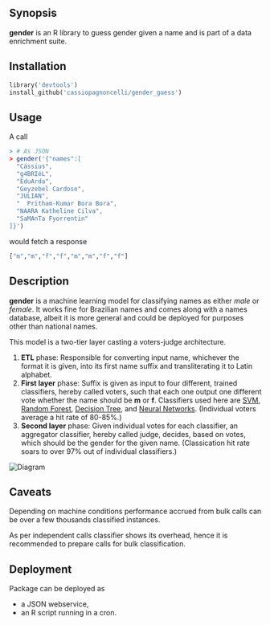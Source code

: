 ## Synopsis

__gender__ is an R library to guess gender given a name and is part of a data enrichment suite.

## Installation

```python
library('devtools')
install_github('cassiopagnoncelli/gender_guess')
```

## Usage

A call

```r
> # As JSON
> gender('{"names":[
  "Cássius",
  "g4BRIéL",
  "EduArda",
  "Geyzebel Cardoso",
  "JULIAN",
  "  Pritham-Kumar Bora Bora",
  "NAARA Katheline Cilva",
  "SaMAnTa Fyorrentin"
]}')
```

would fetch a response

```r
["m","m","f","f","m","m","f","f"] 
```

## Description

__gender__ is a machine learning model for classifying names as either _male_ or _female_. It works fine for Brazilian names and comes along with a names database, albeit it is more general and could be deployed for purposes other than national names.

This model is a two-tier layer casting a voters-judge architecture. 

1. **ETL** phase: Responsible for converting input name, whichever the format it is given, into its first name suffix and transliterating it to Latin alphabet.
2. **First layer** phase: Suffix is given as input to four different, trained classifiers, hereby called voters, such that each one output one different vote whether the name should be **m** or **f**. Classifiers used here are 
[SVM](https://en.wikipedia.org/wiki/Support_vector_machine),
[Random Forest](https://en.wikipedia.org/wiki/Random_forest),
[Decision Tree](https://en.wikipedia.org/wiki/Decision_tree), and
[Neural Networks](https://en.wikipedia.org/wiki/Artificial_neural_network).
(Individual voters average a hit rate of 80-85%.)
3. **Second layer** phase: Given individual votes for each classifier, an aggregator classifier, hereby called judge, decides, based on votes, which should be the gender for the given name. (Classication hit rate soars to over 97% out of individual classifiers.)

![Diagram](./assets/gender.png)

## Caveats

Depending on machine conditions performance accrued from bulk calls can be over a few thousands classified instances.

As per independent calls classifier shows its overhead, hence it is recommended to prepare calls for bulk classification.

## Deployment

Package can be deployed as 

* a JSON webservice,
* an R script running in a cron.



